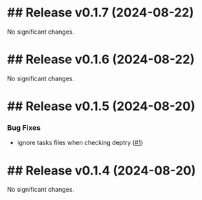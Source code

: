 # ## Release v0.1.7 (2024-08-22)

No significant changes.


# ## Release v0.1.6 (2024-08-22)

No significant changes.


# ## Release v0.1.5 (2024-08-20)

### Bug Fixes

- ignore tasks files when checking deptry ([#1](https://github.com/jorisgu/stuff-saver/issues/1))


# ## Release v0.1.4 (2024-08-20)

No significant changes.

